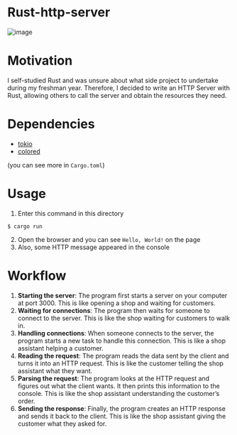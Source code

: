 # Rust-http-server
![image](https://github.com/user-attachments/assets/d3fbb643-5f91-4304-a1bf-307ca3b4e3e7)


# Motivation
I self-studied Rust and was unsure about what side project to undertake during my freshman year.
Therefore, I decided to write an HTTP Server with Rust, allowing others to call the server and obtain the resources they need.

# Dependencies
* [tokio](https://crates.io/crates/tokio)
* [colored](https://crates.io/crates/colored)

(you can see more in `Cargo.toml`)

# Usage
1. Enter this command in this directory
```shell
$ cargo run
```
2. Open the browser and you can see `Hello, World!` on the page
3. Also, some HTTP message appeared in the console


# Workflow
1. **Starting the server**: The program first starts a server on your computer at port 3000. This is like opening a shop and waiting for customers.
2. **Waiting for connections**: The program then waits for someone to connect to the server. This is like the shop waiting for customers to walk in.
3. **Handling connections**: When someone connects to the server, the program starts a new task to handle this connection. This is like a shop assistant helping a customer.
4. **Reading the request**: The program reads the data sent by the client and turns it into an HTTP request. This is like the customer telling the shop assistant what they want.
5. **Parsing the request**: The program looks at the HTTP request and figures out what the client wants. It then prints this information to the console. This is like the shop assistant understanding the customer’s order.
6. **Sending the response**: Finally, the program creates an HTTP response and sends it back to the client. This is like the shop assistant giving the customer what they asked for.

